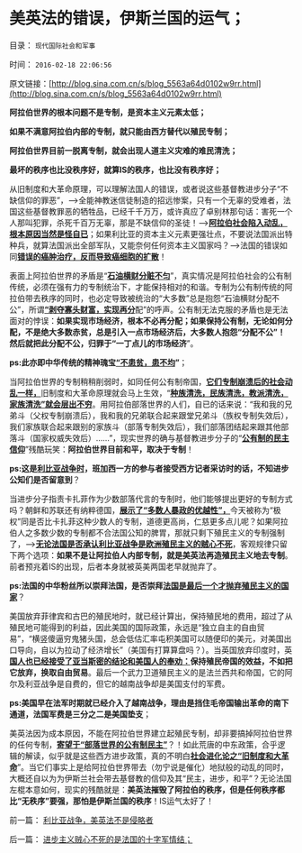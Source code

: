 # 美英法的错误，伊斯兰国的运气；

目录： `现代国际社会和军事` 

时间： `2016-02-18 22:06:56` 

原文链接：[http://blog.sina.com.cn/s/blog_5563a64d0102w9rr.html](http://blog.sina.com.cn/s/blog_5563a64d0102w9rr.html)

**阿拉伯世界的根本问题不是专制，是资本主义元素太低；**

**如果不满意阿拉伯内部的专制，就只能由西方替代以殖民专制；**

**阿拉伯世界目前一脱离专制，就会出现人道主义灾难的难民清洗；**

**最坏的秩序也比没秩序好，就算IS的秩序，也比没有秩序好；**



从旧制度和大革命原理，可以理解法国人的错误，或者说这些基督教进步分子“不缺信仰的罪恶”，——>全能神教迷信徒制造的招远惨案，只有一个无辜的受难者，法国这些基督教罪恶的牺牲品，已经千千万万，或许真应了卓别林那句话：害死一个人那叫犯罪，杀死千百万无辜，那是不缺信仰的圣徒！——>[**阿拉伯社会陷入动乱，根本原因当然是怪自已**](../../../2011/4/11/阿拉伯民粹化时美国能阻止吗？.md)；如果利比亚的资本主义元素更强壮点，不要说法国派出特种兵，就算法国派出全部军队，又能奈何任何资本主义国家吗？——>法国的错误如同[**错误的癌肿治疗，反而导致癌细胞的扩散**](../../../2015/2/15/忽视癌症定理的客观性，理想主义注定沦为邪恶.md)！

表面上阿拉伯世界的矛盾是“[**石油横财分赃不匀**](../../../2011/3/24/石油是阿拉伯民主的绊脚石.md)”，真实情况是阿拉伯社会的公有制传统，必须在强有力的专制统治下，才能保持相对的和谐。专制为公有制传统的阿拉伯带去秩序的同时，也必定导致被统治的“大多数”总是抱怨“石油横财分配不公”，所谓[**“剥夺寡头财富，实现再分**](../../../2013/3/27/“再分配”改革必定失败，“短缺”遍及方方面面.md)配”的呼声。公有制无法克服的矛盾也是无法面对的悖误：**如果实现市场经济，根本不必再分配；如果保持公有制，无论如何分配，不是绝大多数赤贫，总是引入一点市场经济后，大多数人抱怨“分配不公”！然后就把此分配不公，归罪于“一丁点儿的市场经济**”。

**ps:此亦即中华传统的精神瑰宝[**“不患贫，患不均**](../../../2013/3/26/农业沉重的社会责任！任何“再分配”的改革都必定失败；.md)”**；

当阿拉伯世界的专制稍稍削弱时，如同任何公有制帝国，[**它们专制崩溃后的社会动乱一样，**](../../../2016/2/2/狭义的“种族清洗”发生的四个逻辑条件；.md)旧制度和大革命原理就会马上生效，“[**种族清洗，民族清洗，教派清洗，家族清洗”就会层出不穷**](../../../2016/2/4/旧中国体制下“民族清洗”的社会学替代“地域冲突，械斗”.md)。用阿拉伯部落世界的人们，自已的话来说：“我和我的兄弟斗（父权专制崩溃后），我和我的兄弟联合起来跟堂兄弟斗（族权专制失效后），我们家族联合起来跟别的家族斗（部落专制失效后），我们部落团结起来跟其他部落斗（国家权威失效后）……”，现实世界的确与基督教进步分子的“[**公有制的民主信仰**](../../../2012/10/25/您是否认为（公有制＋民主）更亲切？.md)”残酷玩笑：**阿拉伯世界目前和平，取决于专制**！

**ps:这是[**利比亚战争时**](../../../2013/6/23/共产主义的适用性，利比亚战争潜藏的深远危机.md)，班加西一方的参与者接受西方记者采访时的话，不知进步公知们是否留意到**？

当进步分子指责卡扎菲作为少数部落代言的专制时，他们能够提出更好的专制方式吗？朝鲜和苏联还有纳粹德国，[**展示了“多数人暴政的优越性”，**](../../../2014/4/2/古拉格群岛的经济学定义是“国家奴隶制”.md)今天被称为“极权”同是否比卡扎菲这种少数人的专制，道德更高尚，仁慈更多点儿呢？如果阿拉伯人之多数少数的专制都不合法国公知的脾胃，那就只剩下殖民主义的专制强制了，——>[**无论法国是否承认利比亚战争是欧洲殖民主义的贼心不死**](../../../2011/10/27/拒绝西方的殖民主义，是中国根本性的人权.md)，客观规律只留下两个选项：**如果不是让阿拉伯人内部专制，就是美英法再造殖民主义地去专制**。前者预兆着IS的出现，后者本身就被英美两国老早就抛弃了。

**ps:法国的中华粉丝所以崇拜法国，是否崇拜[**法国是最后一个才抛弃殖民主义的国家**](../../../2011/9/2/普世帝国的天下主义.md)**？

美国放弃菲律宾和古巴的殖民地时，就已经计算出，保持殖民地的费用，超过了从殖民地可能得到的利益，因此美国的国际政策，永远是“独立自主的自由贸易”，“横竖傻逼穷鬼猪头国，总会低估汇率屯积美国可以随便印的美元，对美国出口导向，自以为拉动了经济增长”（美国有打算算盘吗？）。当英国放弃印度时，英[**国人也已经接受了亚当斯密的结论和美国人的奉劝：**](../../../2012/1/31/为什么美国是资本主义，印度成了社会主义？.md)**保持殖民帝国的效益，不如把它放弃，换取自由贸易**。最后一个武力卫道殖民主义的是法兰西共和帝国，它的阿尔及利亚战争是自费的，但它的越南战争却是美国支付的军费。

**ps:美国早在法军时期就已经介入了越南战争，理由是挡住毛帝国输出革命的南下通道，法国军费是三分之二是美国垫支**；

美英法因为成本原因，不能在阿拉伯世界建立起殖民专制，却非要搞掉阿拉伯世界的任何专制，[**寄望于“部落世界的公有制民主”**](../../../2011/12/3/公有制特征是民粹化，劣币驱逐良币.md)？！如此荒唐的中东政策，合乎逻辑的解读，似乎就是这些西方进步政策，真的不明白[**社会进化论之“旧制度和大革命**](../../../2016/2/5/解读《旧制度和大革命》原理：专制在历史存在的合理性.md)”。当它们事实上是给阿拉伯世界带去（勿宁说是催化）地狱般的动乱的同时，大概还自以为为伊斯兰社会带去基督教的信仰及其“民主，进步，和平”？无论法国左棍本意如何，现实的残酷就是：**美英法摧毁了阿拉伯的秩序，但是任何秩序都比“无秩序”要强，那怕是伊斯兰国的秩序**！IS运气太好了！

前一篇： [利比亚战争，美英法不是侵略者](../../../2016/2/19/利比亚战争，美英法不是侵略者.md)

后一篇： [进步主义贼心不死的是法国的十字军情结；](../../../2016/2/18/进步主义贼心不死的是法国的十字军情结；.md)

